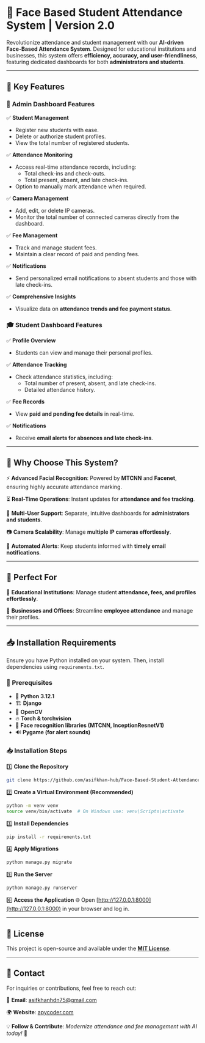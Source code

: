 # 🚀 Face Based Student Attendance System | Version 2.0

Revolutionize attendance and student management with our **AI-driven Face-Based Attendance System**. Designed for educational institutions and businesses, this system offers **efficiency, accuracy, and user-friendliness**, featuring dedicated dashboards for both **administrators and students**.

---

## 🔑 Key Features

### 🏢 **Admin Dashboard Features**
✅ **Student Management**
- Register new students with ease.
- Delete or authorize student profiles.
- View the total number of registered students.

✅ **Attendance Monitoring**
- Access real-time attendance records, including:
  - Total check-ins and check-outs.
  - Total present, absent, and late check-ins.
- Option to manually mark attendance when required.

✅ **Camera Management**
- Add, edit, or delete IP cameras.
- Monitor the total number of connected cameras directly from the dashboard.

✅ **Fee Management**
- Track and manage student fees.
- Maintain a clear record of paid and pending fees.

✅ **Notifications**
- Send personalized email notifications to absent students and those with late check-ins.

✅ **Comprehensive Insights**
- Visualize data on **attendance trends and fee payment status**.

### 🎓 **Student Dashboard Features**
✅ **Profile Overview**
- Students can view and manage their personal profiles.

✅ **Attendance Tracking**
- Check attendance statistics, including:
  - Total number of present, absent, and late check-ins.
  - Detailed attendance history.

✅ **Fee Records**
- View **paid and pending fee details** in real-time.

✅ **Notifications**
- Receive **email alerts for absences and late check-ins**.

---

## 🎯 Why Choose This System?

⚡ **Advanced Facial Recognition**: Powered by **MTCNN** and **Facenet**, ensuring highly accurate attendance marking.

⏳ **Real-Time Operations**: Instant updates for **attendance and fee tracking**.

👥 **Multi-User Support**: Separate, intuitive dashboards for **administrators and students**.

📷 **Camera Scalability**: Manage **multiple IP cameras effortlessly**.

📨 **Automated Alerts**: Keep students informed with **timely email notifications**.

---

## 🏫 Perfect For

🏫 **Educational Institutions**: Manage student **attendance, fees, and profiles effortlessly**.

🏢 **Businesses and Offices**: Streamline **employee attendance** and manage their profiles.

---

## 📥 Installation Requirements

Ensure you have Python installed on your system. Then, install dependencies using `requirements.txt`.

### 📌 Prerequisites
- 🐍 **Python 3.12.1**
- 🏗️ **Django**
- 🎥 **OpenCV**
- 🔥 **Torch & torchvision**
- 🧠 **Face recognition libraries (MTCNN, InceptionResnetV1)**
- 🔊 **Pygame (for alert sounds)**

### 📥 Installation Steps

1️⃣ **Clone the Repository**
```sh
git clone https://github.com/asifkhan-hub/Face-Based-Student-Attendance-System-Version-2.0/
```

2️⃣ **Create a Virtual Environment (Recommended)**
```sh
python -m venv venv
source venv/bin/activate  # On Windows use: venv\Scripts\activate
```

3️⃣ **Install Dependencies**
```sh
pip install -r requirements.txt
```

4️⃣ **Apply Migrations**
```sh
python manage.py migrate
```

5️⃣ **Run the Server**
```sh
python manage.py runserver
```

6️⃣ **Access the Application**
🌐 Open [http://127.0.0.1:8000](http://127.0.0.1:8000) in your browser and log in.

---

## 📜 License

This project is open-source and available under the **[MIT License](LICENSE)**.

---

## 📧 Contact

For inquiries or contributions, feel free to reach out:

📩 **Email**: [asifkhanhdn75@gmail.com](mailto:asifkhanhdn75@gmail.com)

🌍 **Website**: [apycoder.com](https://apycoder.com)

💡 **Follow & Contribute**: *Modernize attendance and fee management with AI today!* 🚀
